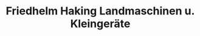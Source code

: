 ---
title: "Friedhelm Haking Landmaschinen u. Kleingeräte"
url: /vrees/friedhelm-haking-landmaschinen-u-kleingeraete/
shop: Autowerkstatt
---